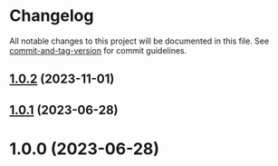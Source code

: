 # Changelog

All notable changes to this project will be documented in this file. See [commit-and-tag-version](https://github.com/absolute-version/commit-and-tag-version) for commit guidelines.

## [1.0.2](https://github.com/dmnsgn/rollup-plugin-commonjs-named-exports/compare/v1.0.1...v1.0.2) (2023-11-01)



## [1.0.1](https://github.com/dmnsgn/rollup-plugin-commonjs-named-exports/compare/v1.0.0...v1.0.1) (2023-06-28)



# 1.0.0 (2023-06-28)
